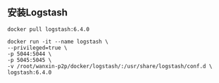## 安装Logstash

```shell script
docker pull logstash:6.4.0

docker run -it --name logstash \
--privileged=true \
-p 5044:5044 \
-p 5045:5045 \
-v /root/wanxin-p2p/docker/logstash/:/usr/share/logstash/conf.d \
logstash:6.4.0
```
